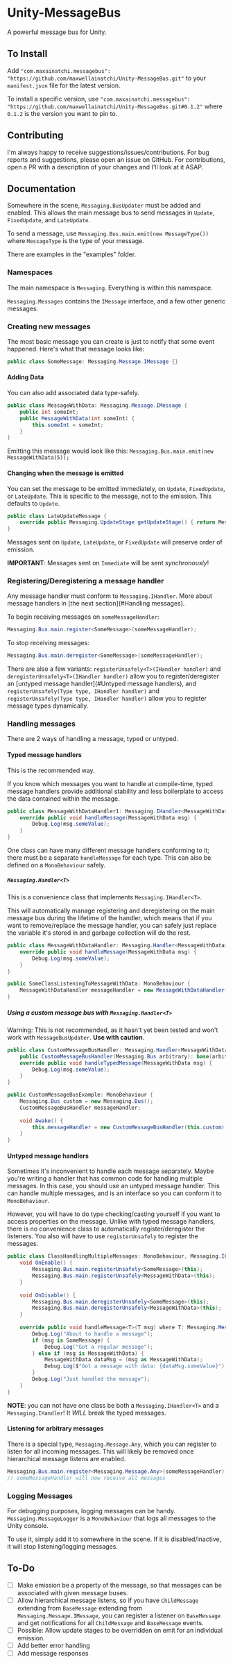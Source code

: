 # Unity-MessageBus

A powerful message bus for Unity.

## To Install

Add `"com.maxainatchi.messagebus": "https://github.com/maxwellainatchi/Unity-MessageBus.git"` to your `manifest.json` file for the latest version.

To install a specific version, use `"com.maxainatchi.messagebus": "https://github.com/maxwellainatchi/Unity-MessageBus.git#0.1.2"` where `0.1.2` is the version you want to pin to.

## Contributing

I'm always happy to receive suggestions/issues/contributions. For bug reports and suggestions, please open an issue on GitHub. For contributions, open a PR with a description of your changes and I'll look at it ASAP.

## Documentation

Somewhere in the scene, `Messaging.BusUpdater` must be added and enabled. This allows the main message bus to send messages in `Update`, `FixedUpdate`, and `LateUpdate`.

To send a message, use `Messaging.Bus.main.emit(new MessageType())` where `MessageType` is the type of your message.

There are examples in the "examples" folder.

### Namespaces

The main namespace is `Messaging`. Everything is within this namespace.

`Messaging.Messages` contains the `IMessage` interface, and a few other generic messages.

### Creating new messages

The most basic message you can create is just to notify that some event happened. Here's what that message looks like:

```c#
public class SomeMessage: Messaging.Message.IMessage {}
```

#### Adding Data

You can also add associated data type-safely.

```C#
public class MessageWithData: Messaging.Message.IMessage {
    public int someInt;
    public MessageWithData(int someInt) {
        this.someInt = someInt;
    }
}
```

Emitting this message would look like this: `Messaging.Bus.main.emit(new MessageWithData(5));`

#### Changing when the message is emitted

You can set the message to be emitted immediately, on `Update`, `FixedUpdate`, or `LateUpdate`. This is specific to the message, not to the emission. This defaults to `Update`.

```C#
public class LateUpdateMessage {
    override public Messaging.UpdateStage getUpdateStage() { return Messaging.UpdateStage.LateUpdate; }
}
```

Messages sent on `Update`, `LateUpdate`, or `FixedUpdate` will preserve order of emission. 

**IMPORTANT**: Messages sent on `Immediate` will be sent _synchronously_!

### Registering/Deregistering a message handler

Any message handler must conform to `Messaging.IHandler`.  More about message handlers in [the next section](#Handling messages).

To begin receiving messages on `someMessageHandler`:

```C#
Messaging.Bus.main.register<SomeMessage>(someMessageHandler);
```

To stop receiving messages:

```C#
Messaging.Bus.main.deregister<SomeMessage>(someMessageHandler);
```

There are also a few variants: `registerUnsafely<T>(IHandler handler)` and `deregisterUnsafely<T>(IHandler handler)` allow you to register/deregister an [untyped message handler](#Untyped message handlers), and `registerUnsafely(Type type, IHandler handler)` and `registerUnsafely(Type type, IHandler handler)` allow you to register message types dynamically.

### Handling messages

There are 2 ways of handling a message, typed or untyped. 

#### Typed message handlers

This is the recommended way.

If you know which messages you want to handle at compile-time, typed message handlers provide additional stability and less boilerplate to access the data contained within the message.

```C#
public class MessageWithDataHandler1: Messaging.IHandler<MessageWithData> {
    override public void handleMessage(MessageWithData msg) {
        Debug.Log(msg.someValue);
    }
}
```

One class can have many different message handlers conforming to it; there must be a separate `handleMessage` for each type. This can also be defined on a `MonoBehaviour` safely. 

##### `Messaging.Handler<T>`

This is a convenience class that implements `Messaging.IHandler<T>`. 

This will automatically manage registering and deregistering on the main message bus during the lifetime of the handler, which means that if you want to remove/replace the message handler, you can safely just replace the variable it's stored in and garbage collection will do the rest.

```C#
public class MessageWithDataHandler: Messaging.Handler<MessageWithData> {
    override public void handleMessage(MessageWithData msg) {
        Debug.Log(msg.someValue);
    }
}

public SomeClassListeningToMessageWithData: MonoBehaviour {
    MessageWithDataHandler messageHandler = new MessageWithDataHandler();
}
```

##### Using a custom message bus with `Messaging.Handler<T>`

Warning: This is not recommended, as it hasn't yet been tested and won't work with `MessageBusUpdater`. **Use with caution**.

```C#
public class CustomMessageBusHandler: Messaging.Handler<MessageWithData> {
    public CustomMessageBusHandler(Messaging.Bus arbitrary): base(arbitrary) {}
    override public void handleTypedMessage(MessageWithData msg) {
        Debug.Log(msg.someValue);
    }
}

public CustomMessageBusExample: MonoBehaviour {
    Messaging.Bus custom = new Messaging.Bus();
    CustomMessageBusHandler messageHandler;
    
    void Awake() {
        this.messageHandler = new CustomMessageBusHandler(this.custom);
    }
}
```

#### Untyped message handlers

Sometimes it's inconvenient to handle each message separately. Maybe you're writing a handler that has common code for handling multiple messages. In this case, you should use an untyped message handler. This can handle multiple messages, and is an interface so you can conform it to `MonoBehaviour`. 

However, you will have to do type checking/casting yourself if you want to access properties on the message. Unlike with typed message handlers, there is no convenience class to automatically register/deregister the listeners. You also will have to use `registerUnsafely` to register the messages.

```C#
public class ClassHandlingMultipleMessages: MonoBehaviour, Messaging.IHandler {
    void OnEnable() {
       	Messaging.Bus.main.registerUnsafely<SomeMessage>(this);
        Messaging.Bus.main.registerUnsafely<MessageWithData>(this);
    }
    
    void OnDisable() {
        Messaging.Bus.main.deregisterUnsafely<SomeMessage>(this);
        Messaging.Bus.main.deregisterUnsafely<MessageWithData>(this);
    }
    
    override public void handleMessage<T>(T msg) where T: Messaging.Message.IMessage {
        Debug.Log("About to handle a message");
        if (msg is SomeMessage) {
            Debug.Log("Got a regular message");
        } else if (msg is MessageWithData) {
            MessageWithData dataMsg = (msg as MessageWithData);
            Debug.Log($"Got a message with data: {dataMsg.someValue}")
        }
        Debug.Log("Just handled the message");
    }
}
```

**NOTE**: you can not have one class be both a `Messaging.IHandler<T>` and a `Messaging.IHandler`! It _WILL_ break the typed messages.

#### Listening for arbitrary messages

There is a special type, `Messaging.Message.Any`, which you can register to listen for all incoming messages. This will likely be removed once hierarchical message listens are enabled.

```C#
Messaging.Bus.main.register<Messaging.Message.Any>(someMessageHandler);
// someMessageHandler will now receive all messages
```

### Logging Messages

For debugging purposes, logging messages can be handy. `Messaging.MessageLogger` is a `MonoBehaviour` that logs all messages to the Unity console.

To use it, simply add it to somewhere in the scene. If it is disabled/inactive, it will stop listening/logging messages.

## To-Do

- [ ] Make emission be a property of the message, so that messages can be associated with given message buses.
- [ ] Allow hierarchical message listens, so if you have `ChildMessage` extending from `BaseMessage` extending from `Messaging.Message.IMessage`, you can register a listener on `BaseMessage` and get notifications for all `ChildMessage` and `BaseMessage` events.
- [ ] Possible: Allow update stages to be overridden on emit for an individual emission.
- [ ] Add better error handling
- [ ] Add message responses
